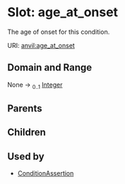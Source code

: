 
# Slot: age_at_onset

The age of onset for this condition.

URI: [anvil:age_at_onset](https://anvilproject.org/acr-harmonized-data-model/age_at_onset)


## Domain and Range

None &#8594;  <sub>0..1</sub> [Integer](types/Integer.md)

## Parents


## Children


## Used by

 * [ConditionAssertion](ConditionAssertion.md)

